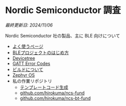 # Nordic Semiconductor 調査

_最終更新日: 2024/11/06_

Nordic Semiconductor 社の製品、主に BLE 向けについて

* [よく使うページ](pages.md)
* [BLEプロジェクトのはじめ方](startup/index.md)
* [Devicetree](devicetree/index.md)
* [GATT Error Codes](gatt_error_codes.md)
* [ビルドについて](build.md)
* [Zephyr OS](zephyr/index.md)
* 私の作業リポジトリ
  * [テンプレートコード生成](https://github.com/hirokuma/js-ncs-service-gen)
  * [github.com/hirokuma/ncs-fund](https://github.com/hirokuma/ncs-fund)
  * [github.com/hirokuma/ncs-bt-fund](https://github.com/hirokuma/ncs-bt-fund)
